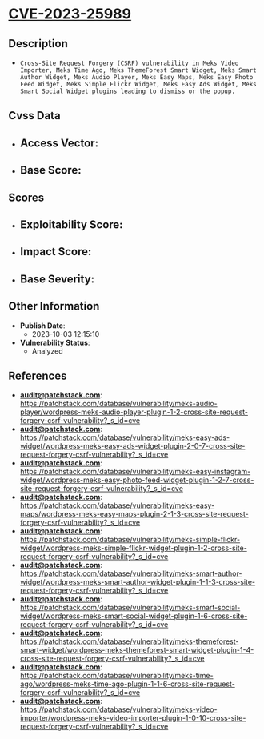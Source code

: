 
# [CVE-2023-25989](https://patchstack.com/database/vulnerability/meks-audio-player/wordpress-meks-audio-player-plugin-1-2-cross-site-request-forgery-csrf-vulnerability?_s_id=cve)

## Description

- `Cross-Site Request Forgery (CSRF) vulnerability in Meks Video Importer, Meks Time Ago, Meks ThemeForest Smart Widget, Meks Smart Author Widget, Meks Audio Player, Meks Easy Maps, Meks Easy Photo Feed Widget, Meks Simple Flickr Widget, Meks Easy Ads Widget, Meks Smart Social Widget plugins leading to dismiss or the popup.`

## Cvss Data

- **Access Vector**:
  - 
- **Base Score**:
  - 

## Scores

- **Exploitability Score**:
  - 
- **Impact Score**:
  - 
- **Base Severity**:
  - 

## Other Information

- **Publish Date**:
  - 2023-10-03 12:15:10
- **Vulnerability Status**:
  - Analyzed

## References

- **audit@patchstack.com**: https://patchstack.com/database/vulnerability/meks-audio-player/wordpress-meks-audio-player-plugin-1-2-cross-site-request-forgery-csrf-vulnerability?_s_id=cve
- **audit@patchstack.com**: https://patchstack.com/database/vulnerability/meks-easy-ads-widget/wordpress-meks-easy-ads-widget-plugin-2-0-7-cross-site-request-forgery-csrf-vulnerability?_s_id=cve
- **audit@patchstack.com**: https://patchstack.com/database/vulnerability/meks-easy-instagram-widget/wordpress-meks-easy-photo-feed-widget-plugin-1-2-7-cross-site-request-forgery-csrf-vulnerability?_s_id=cve
- **audit@patchstack.com**: https://patchstack.com/database/vulnerability/meks-easy-maps/wordpress-meks-easy-maps-plugin-2-1-3-cross-site-request-forgery-csrf-vulnerability?_s_id=cve
- **audit@patchstack.com**: https://patchstack.com/database/vulnerability/meks-simple-flickr-widget/wordpress-meks-simple-flickr-widget-plugin-1-2-cross-site-request-forgery-csrf-vulnerability?_s_id=cve
- **audit@patchstack.com**: https://patchstack.com/database/vulnerability/meks-smart-author-widget/wordpress-meks-smart-author-widget-plugin-1-1-3-cross-site-request-forgery-csrf-vulnerability?_s_id=cve
- **audit@patchstack.com**: https://patchstack.com/database/vulnerability/meks-smart-social-widget/wordpress-meks-smart-social-widget-plugin-1-6-cross-site-request-forgery-csrf-vulnerability?_s_id=cve
- **audit@patchstack.com**: https://patchstack.com/database/vulnerability/meks-themeforest-smart-widget/wordpress-meks-themeforest-smart-widget-plugin-1-4-cross-site-request-forgery-csrf-vulnerability?_s_id=cve
- **audit@patchstack.com**: https://patchstack.com/database/vulnerability/meks-time-ago/wordpress-meks-time-ago-plugin-1-1-6-cross-site-request-forgery-csrf-vulnerability?_s_id=cve
- **audit@patchstack.com**: https://patchstack.com/database/vulnerability/meks-video-importer/wordpress-meks-video-importer-plugin-1-0-10-cross-site-request-forgery-csrf-vulnerability?_s_id=cve
